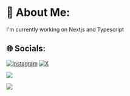 # 💫 About Me:
I'm currently working on Nextjs and Typescript<br>


## 🌐 Socials:
[![Instagram](https://img.shields.io/badge/Instagram-%23E4405F.svg?logo=Instagram&logoColor=white)](https://instagram.com/pradeep_00r) [![X](https://img.shields.io/badge/X-black.svg?logo=X&logoColor=white)](https://x.com/pradeep_00r) 



![](https://github-readme-stats.vercel.app/api/top-langs/?username=pradeep-kumavat&theme=dark&hide_border=false&include_all_commits=true&count_private=true&layout=compact)

[![](https://visitcount.itsvg.in/api?id=pradeep-kumavat&icon=7&color=3)](https://visitcount.itsvg.in)

<!-- Proudly created with GPRM ( https://gprm.itsvg.in ) -->

<!---
pradeep-kumavat/pradeep-kumavat is a ✨ special ✨ repository because its `README.md` (this file) appears on your GitHub profile.
You can click the Preview link to take a look at your changes.
--->
